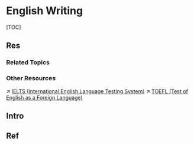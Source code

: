# English Writing

[TOC]



## Res
### Related Topics


### Other Resources
↗ [IELTS (International English Language Testing System)](../../../../../../CS/🗺%20CS%20Overview/International%20Opportunities/(CS)%20Master%20&%20PhD%20Application%20Guide/Language%20Certificates/IELTS%20(International%20English%20Language%20Testing%20System).md)
↗ [TOEFL (Test of English as a Foreign Language)](../../../../../../CS/🗺%20CS%20Overview/International%20Opportunities/(CS)%20Master%20&%20PhD%20Application%20Guide/Language%20Certificates/TOEFL%20(Test%20of%20English%20as%20a%20Foreign%20Language).md)



## Intro



## Ref
